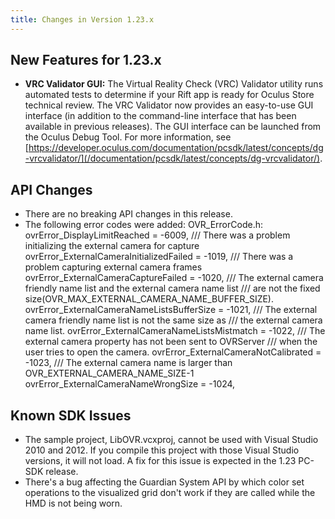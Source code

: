 ```yaml
---
title: Changes in Version 1.23.x
---
```

## New Features for 1.23.x

* **VRC Validator GUI:** The Virtual Reality Check (VRC) Validator utility runs automated tests to determine if your Rift app is ready for Oculus Store technical review. The VRC Validator now provides an easy-to-use GUI interface (in addition to the command-line interface that has been available in previous releases). The GUI interface can be launched from the Oculus Debug Tool. For more information, see [https://developer.oculus.com/documentation/pcsdk/latest/concepts/dg-vrcvalidator/](/documentation/pcsdk/latest/concepts/dg-vrcvalidator/).
## API Changes

* There are no breaking API changes in this release.
* The following error codes were added: OVR\_ErrorCode.h: ovrError\_DisplayLimitReached = -6009, /// There was a problem initializing the external camera for capture ovrError\_ExternalCameraInitializedFailed = -1019, /// There was a problem capturing external camera frames ovrError\_ExternalCameraCaptureFailed = -1020, /// The external camera friendly name list and the external camera name list /// are not the fixed size(OVR\_MAX\_EXTERNAL\_CAMERA\_NAME\_BUFFER\_SIZE). ovrError\_ExternalCameraNameListsBufferSize = -1021, /// The external camera friendly name list is not the same size as /// the external camera name list. ovrError\_ExternalCameraNameListsMistmatch = -1022, /// The external camera property has not been sent to OVRServer /// when the user tries to open the camera. ovrError\_ExternalCameraNotCalibrated = -1023, /// The external camera name is larger than OVR\_EXTERNAL\_CAMERA\_NAME\_SIZE-1 ovrError\_ExternalCameraNameWrongSize = -1024,
## Known SDK Issues

* The sample project, LibOVR.vcxproj, cannot be used with Visual Studio 2010 and 2012. If you compile this project with those Visual Studio versions, it will not load. A fix for this issue is expected in the 1.23 PC-SDK release. 
* There's a bug affecting the Guardian System API by which color set operations to the visualized grid don't work if they are called while the HMD is not being worn.
